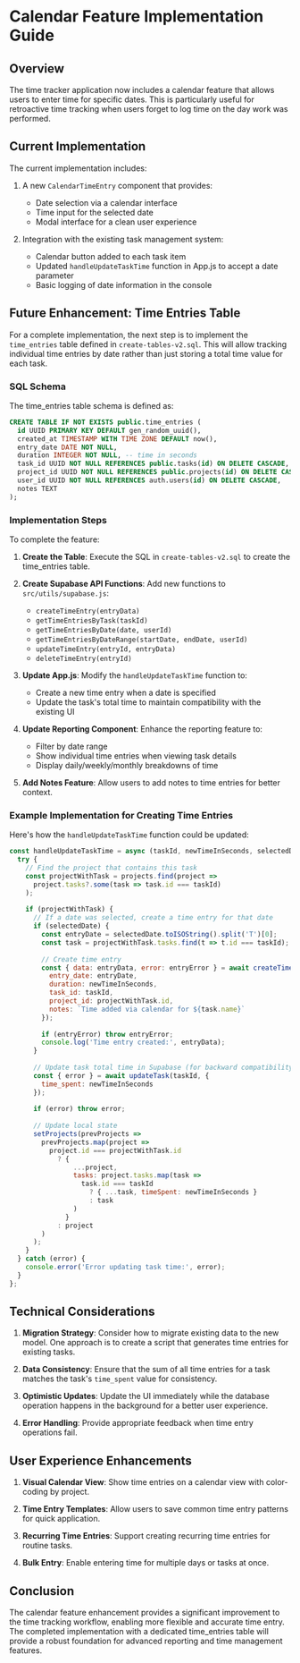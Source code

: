 # Calendar Feature Implementation Guide

## Overview

The time tracker application now includes a calendar feature that allows users to enter time for specific dates. This is particularly useful for retroactive time tracking when users forget to log time on the day work was performed.

## Current Implementation

The current implementation includes:

1. A new `CalendarTimeEntry` component that provides:
   - Date selection via a calendar interface
   - Time input for the selected date
   - Modal interface for a clean user experience

2. Integration with the existing task management system:
   - Calendar button added to each task item
   - Updated `handleUpdateTaskTime` function in App.js to accept a date parameter
   - Basic logging of date information in the console

## Future Enhancement: Time Entries Table

For a complete implementation, the next step is to implement the `time_entries` table defined in `create-tables-v2.sql`. This will allow tracking individual time entries by date rather than just storing a total time value for each task.

### SQL Schema

The time_entries table schema is defined as:

```sql
CREATE TABLE IF NOT EXISTS public.time_entries (
  id UUID PRIMARY KEY DEFAULT gen_random_uuid(),
  created_at TIMESTAMP WITH TIME ZONE DEFAULT now(),
  entry_date DATE NOT NULL,
  duration INTEGER NOT NULL, -- time in seconds
  task_id UUID NOT NULL REFERENCES public.tasks(id) ON DELETE CASCADE,
  project_id UUID NOT NULL REFERENCES public.projects(id) ON DELETE CASCADE,
  user_id UUID NOT NULL REFERENCES auth.users(id) ON DELETE CASCADE,
  notes TEXT
);
```

### Implementation Steps

To complete the feature:

1. **Create the Table**: Execute the SQL in `create-tables-v2.sql` to create the time_entries table.

2. **Create Supabase API Functions**: Add new functions to `src/utils/supabase.js`:
   - `createTimeEntry(entryData)`
   - `getTimeEntriesByTask(taskId)`
   - `getTimeEntriesByDate(date, userId)`
   - `getTimeEntriesByDateRange(startDate, endDate, userId)`
   - `updateTimeEntry(entryId, entryData)`
   - `deleteTimeEntry(entryId)`

3. **Update App.js**: Modify the `handleUpdateTaskTime` function to:
   - Create a new time entry when a date is specified
   - Update the task's total time to maintain compatibility with the existing UI

4. **Update Reporting Component**: Enhance the reporting feature to:
   - Filter by date range
   - Show individual time entries when viewing task details
   - Display daily/weekly/monthly breakdowns of time

5. **Add Notes Feature**: Allow users to add notes to time entries for better context.

### Example Implementation for Creating Time Entries

Here's how the `handleUpdateTaskTime` function could be updated:

```javascript
const handleUpdateTaskTime = async (taskId, newTimeInSeconds, selectedDate = null) => {
  try {
    // Find the project that contains this task
    const projectWithTask = projects.find(project => 
      project.tasks?.some(task => task.id === taskId)
    );
    
    if (projectWithTask) {
      // If a date was selected, create a time entry for that date
      if (selectedDate) {
        const entryDate = selectedDate.toISOString().split('T')[0];
        const task = projectWithTask.tasks.find(t => t.id === taskId);
        
        // Create time entry
        const { data: entryData, error: entryError } = await createTimeEntry({
          entry_date: entryDate,
          duration: newTimeInSeconds,
          task_id: taskId,
          project_id: projectWithTask.id,
          notes: `Time added via calendar for ${task.name}`
        });
        
        if (entryError) throw entryError;
        console.log('Time entry created:', entryData);
      }
      
      // Update task total time in Supabase (for backward compatibility)
      const { error } = await updateTask(taskId, {
        time_spent: newTimeInSeconds
      });
      
      if (error) throw error;
      
      // Update local state
      setProjects(prevProjects => 
        prevProjects.map(project => 
          project.id === projectWithTask.id 
            ? {
                ...project,
                tasks: project.tasks.map(task => 
                  task.id === taskId 
                    ? { ...task, timeSpent: newTimeInSeconds } 
                    : task
                )
              } 
            : project
        )
      );
    }
  } catch (error) {
    console.error('Error updating task time:', error);
  }
};
```

## Technical Considerations

1. **Migration Strategy**: Consider how to migrate existing data to the new model. One approach is to create a script that generates time entries for existing tasks.

2. **Data Consistency**: Ensure that the sum of all time entries for a task matches the task's `time_spent` value for consistency.

3. **Optimistic Updates**: Update the UI immediately while the database operation happens in the background for a better user experience.

4. **Error Handling**: Provide appropriate feedback when time entry operations fail.

## User Experience Enhancements

1. **Visual Calendar View**: Show time entries on a calendar view with color-coding by project.

2. **Time Entry Templates**: Allow users to save common time entry patterns for quick application.

3. **Recurring Time Entries**: Support creating recurring time entries for routine tasks.

4. **Bulk Entry**: Enable entering time for multiple days or tasks at once.

## Conclusion

The calendar feature enhancement provides a significant improvement to the time tracking workflow, enabling more flexible and accurate time entry. The completed implementation with a dedicated time_entries table will provide a robust foundation for advanced reporting and time management features. 